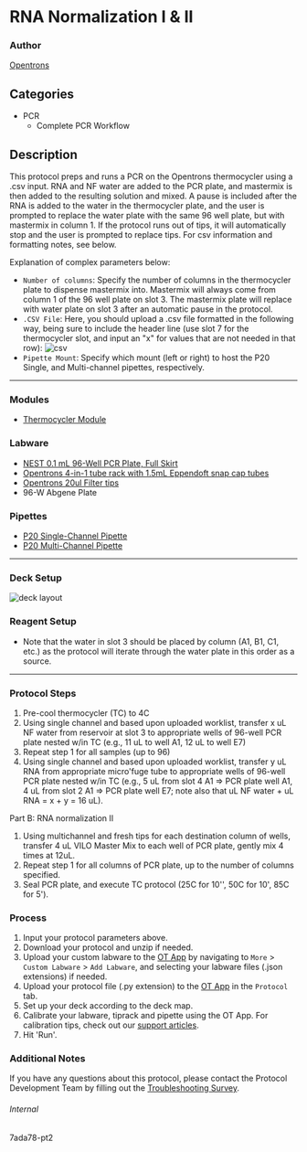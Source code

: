 # RNA Normalization I & II

### Author
[Opentrons](https://opentrons.com/)

## Categories
* PCR
	* Complete PCR Workflow

## Description
This protocol preps and runs a PCR on the Opentrons thermocycler using a .csv input. RNA and NF water are added to the PCR plate, and mastermix is then added to the resulting solution and mixed. A pause is included after the RNA is added to the water in the thermocycler plate, and the user is prompted to replace the water plate with the same 96 well plate, but with mastermix in column 1. If the protocol runs out of tips, it will automatically stop and the user is prompted to replace tips. For csv information and formatting notes, see below.


Explanation of complex parameters below:
* `Number of columns`: Specify the number of columns in the thermocycler plate to dispense mastermix into. Mastermix will always come from column 1 of the 96 well plate on slot 3. The mastermix plate will replace with water plate on slot 3 after an automatic pause in the protocol.
* `.CSV File`: Here, you should upload a .csv file formatted in the following way, being sure to include the header line
(use slot 7 for the thermocycler slot, and input an "x" for values that are not needed in that row):
![csv](https://opentrons-protocol-library-website.s3.amazonaws.com/custom-README-images/1f62ba/Screen+Shot+2022-01-25+at+11.20.56+AM.png)
* `Pipette Mount`: Specify which mount (left or right) to host the P20 Single, and Multi-channel pipettes, respectively.

---

### Modules
* [Thermocycler Module](https://shop.opentrons.com/collections/hardware-modules/products/thermocycler-module)


### Labware
* [NEST 0.1 mL 96-Well PCR Plate, Full Skirt](https://shop.opentrons.com/verified-labware/well-plates/)
* [Opentrons 4-in-1 tube rack with 1.5mL Eppendoft snap cap tubes](https://shop.opentrons.com/4-in-1-tube-rack-set/)
* [Opentrons 20ul Filter tips](https://shop.opentrons.com/universal-filter-tips/)
* 96-W Abgene Plate

### Pipettes
* [P20 Single-Channel Pipette](https://opentrons.com/pipettes/)
* [P20 Multi-Channel Pipette](https://opentrons.com/pipettes/)

---

### Deck Setup
![deck layout](https://opentrons-protocol-library-website.s3.amazonaws.com/custom-README-images/7ada78/pt2/Screen+Shot+2021-12-22+at+5.17.44+PM.png)

### Reagent Setup
* Note that the water in slot 3 should be placed by column (A1, B1, C1, etc.) as the protocol will iterate through the water plate in this order as a source.

---

### Protocol Steps
1. Pre-cool thermocycler (TC) to 4C
2. Using single channel and based upon uploaded worklist, transfer x uL NF water from reservoir at slot 3 to appropriate wells of 96-well PCR plate nested w/in TC (e.g., 11 uL to well A1, 12 uL to well E7)
3. Repeat step 1 for all samples (up to 96)
4. Using single channel and based upon uploaded worklist, transfer y uL RNA from appropriate micro'fuge tube to appropriate wells of 96-well PCR plate nested w/in TC (e.g., 5 uL from slot 4 A1 => PCR plate well A1, 4 uL from slot 2 A1 => PCR plate well E7; note also that uL NF water + uL RNA = x + y = 16 uL).

Part B: RNA normalization II
1. Using multichannel and fresh tips for each destination column of wells, transfer 4 uL VILO Master Mix to each well of PCR plate, gently mix 4 times at 12uL.
2. Repeat step 1 for all columns of PCR plate, up to the number of columns specified.
3. Seal PCR plate, and execute TC protocol (25C for 10'', 50C for 10', 85C for 5').

### Process
1. Input your protocol parameters above.
2. Download your protocol and unzip if needed.
3. Upload your custom labware to the [OT App](https://opentrons.com/ot-app) by navigating to `More` > `Custom Labware` > `Add Labware`, and selecting your labware files (.json extensions) if needed.
4. Upload your protocol file (.py extension) to the [OT App](https://opentrons.com/ot-app) in the `Protocol` tab.
5. Set up your deck according to the deck map.
6. Calibrate your labware, tiprack and pipette using the OT App. For calibration tips, check out our [support articles](https://support.opentrons.com/en/collections/1559720-guide-for-getting-started-with-the-ot-2).
7. Hit 'Run'.

### Additional Notes
If you have any questions about this protocol, please contact the Protocol Development Team by filling out the [Troubleshooting Survey](https://protocol-troubleshooting.paperform.co/).

###### Internal
7ada78-pt2
